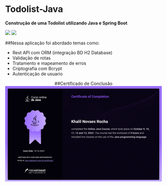 # Todolist-Java
__Construção de uma Todolist utilizando Java e Spring Boot__

<div style="display: inline_blick">
<img height=50 src="https://cdn.jsdelivr.net/gh/devicons/devicon/icons/java/java-original-wordmark.svg" />

<img height=50 src="https://cdn.jsdelivr.net/gh/devicons/devicon/icons/spring/spring-original-wordmark.svg" />
</div>        

##Nessa aplicação foi abordado temas como:
* Rest API com ORM (integração BD H2 Database)
* Validação de rotas
* Tratamento e mapeamento de erros
* Criptografia com Bcrypt
* Autenticação de usuario

<div align="center">

##Certificado de Conclusão
<img src="img/certificate.jpg">
</div>